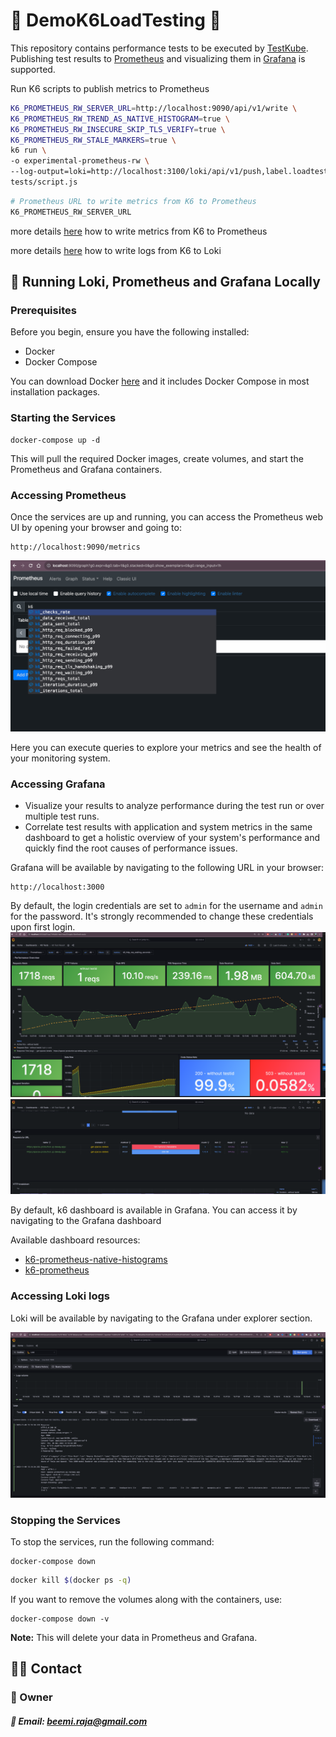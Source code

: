 # 🎉 DemoK6LoadTesting 🎉

This repository contains performance tests to be executed by [TestKube](https://testkube.io/).  Publishing test results to [Prometheus](https://prometheus.io/) and visualizing them in [Grafana](https://grafana.com/) is supported.


Run K6 scripts to publish metrics to Prometheus

```bash
K6_PROMETHEUS_RW_SERVER_URL=http://localhost:9090/api/v1/write \
K6_PROMETHEUS_RW_TREND_AS_NATIVE_HISTOGRAM=true \
K6_PROMETHEUS_RW_INSECURE_SKIP_TLS_VERIFY=true \
K6_PROMETHEUS_RW_STALE_MARKERS=true \
k6 run \
-o experimental-prometheus-rw \
--log-output=loki=http://localhost:3100/loki/api/v1/push,label.loadtest=k6,limit=1000,pushPeriod=1m,msgMaxSize=1231,level=trace \
tests/script.js
```

```bash
# Prometheus URL to write metrics from K6 to Prometheus
K6_PROMETHEUS_RW_SERVER_URL
```
more details [here](https://k6.io/docs/results-output/real-time/prometheus-remote-write/) how to write metrics from K6 to Prometheus

more details [here](https://k6.io/docs/using-k6/k6-options/reference/#loki) how to write logs from K6 to Loki

## 🔨 Running Loki, Prometheus and Grafana Locally


### Prerequisites

Before you begin, ensure you have the following installed:
- Docker
- Docker Compose

You can download Docker [here](https://docs.docker.com/get-docker/) and it includes Docker Compose in most installation packages.

### Starting the Services

   ```shell
   docker-compose up -d
   ```

This will pull the required Docker images, create volumes, and start the Prometheus and Grafana containers.

### Accessing Prometheus

Once the services are up and running, you can access the Prometheus web UI by opening your browser and going to:

```
http://localhost:9090/metrics
```
![image](docs/img_4.png)

Here you can execute queries to explore your metrics and see the health of your monitoring system.

### Accessing Grafana

* Visualize your results to analyze performance during the test run or over multiple test runs.
* Correlate test results with application and system metrics in the same dashboard to get a holistic overview of your system's performance and quickly find the root causes of performance issues.

Grafana will be available by navigating to the following URL in your browser:

```
http://localhost:3000
```

By default, the login credentials are set to `admin` for the username and `admin` for the password. It's strongly recommended to change these credentials upon first login.
![image](docs/img_5.png)
![image](docs/img_6.png)

By default, k6 dashboard is available in Grafana. You can access it by navigating to the Grafana dashboard

Available dashboard resources:
* [k6-prometheus-native-histograms](https://grafana.com/grafana/dashboards/18030-k6-prometheus-native-histograms/)
* [k6-prometheus](https://grafana.com/grafana/dashboards/2587)

### Accessing Loki logs

Loki will be available by navigating to the Grafana under explorer section.

![image](docs/img_8.png)

### Stopping the Services

To stop the services, run the following command:

```shell
docker-compose down
```

```bash
docker kill $(docker ps -q)
```

If you want to remove the volumes along with the containers, use:

```shell
docker-compose down -v
```

**Note:** This will delete your data in Prometheus and Grafana.

## 🧑‍💻 Contact

### 👷 Owner
##### 📧 Email: [beemi.raja@gmail.com]()
